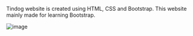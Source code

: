 Tindog website is created using HTML, CSS and Bootstrap.
This website mainly made for learning Bootstrap.

![image](https://user-images.githubusercontent.com/76696445/173321057-1e47031c-e2f9-424e-96c1-df07aebfe54d.png)

